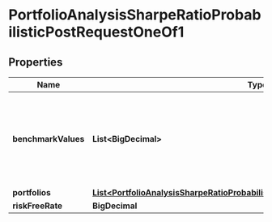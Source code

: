 

# PortfolioAnalysisSharpeRatioProbabilisticPostRequestOneOf1


## Properties

| Name | Type | Description | Notes |
|------------ | ------------- | ------------- | -------------|
|**benchmarkValues** | **List&lt;BigDecimal&gt;** | benchmarkValues[t] is the value of the benchmark at the time t; the benchmarkValues array must have the same length as all the portfolioValues arrays |  |
|**portfolios** | [**List&lt;PortfolioAnalysisSharpeRatioProbabilisticPostRequestOneOf1PortfoliosInner&gt;**](PortfolioAnalysisSharpeRatioProbabilisticPostRequestOneOf1PortfoliosInner.md) |  |  |
|**riskFreeRate** | **BigDecimal** | The risk free rate |  |



